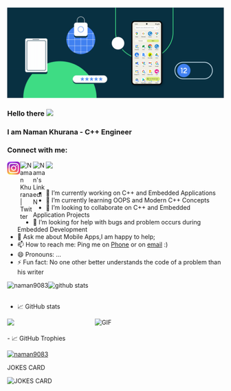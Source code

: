 ![](./banner.gif)
### Hello there <img src="https://raw.githubusercontent.com/MartinHeinz/MartinHeinz/master/wave.gif" width="30px">
### I am Naman Khurana - C++ Engineer


</p>


<h3 align="left">Connect with me:</h3>
<p align="left">
</p>


<a href="https://www.instagram.com/the__tanz/">
  <img align="left" alt="Naman's Instagram" width="30px" src="https://github.com/wle8300/instagram-logo/blob/master/logo.svg" />
</a>

<a href="https://twitter.com/Naman07679921">
  <img align="left" alt="Naman Khurana | Twitter" width="30px" src="https://encrypted-tbn0.gstatic.com/images?q=tbn:ANd9GcSHV0fglL577ptRuph3mmcKb7PYcsGFoeBYWQ&usqp=CAU" />
</a>
<a href="https://www.linkedin.com/in/naman-khurana-b016a3210/">
  <img align="left" alt="Naman's LinkedIN" width="30px" src="https://encrypted-tbn0.gstatic.com/images?q=tbn:ANd9GcTmkqqjj5uvBLKSujvi0IDIMIjJ00x0aF5isw&usqp=CAU" />
</a>

![](https://komarev.com/ghpvc/?username=naman9083&color=yellowgreen&theme=dracula)

<br />
 

- 🔭 I’m currently working on C++ and Embedded Applications
- 🌱 I’m currently learning OOPS and Modern C++ Concepts
- 👯 I’m looking to collaborate on C++ and Embedded Application Projects
- 🤔 I’m looking for help with bugs and problem occurs during Embedded Development
- 💬 Ask me about Mobile Apps,I am happy to help;
- 📫 How to reach me: Ping me on [Phone](mailto:+917017251685) or on  [email](mailto:namankhurana9083@gmail.com) :)
- 😄 Pronouns: ...
- ⚡ Fun fact: No one other better understands the code of a problem than his writer

<!--  <img align="right" alt="GIF" src="https://github.com/abhisheknaiidu/abhisheknaiidu/blob/master/code.gif?raw=true" width="300" height="220" /> -->
 
 

 
 

<!-- - 💼 any freelance work? do reach, [email](mailto:namankhurana9083@gmail.com) :) -->

<!-- Actual text -->
<div>
<img src="https://github-readme-stats.vercel.app/api?username=naman9083&theme=dracula&show_icons=true" alt="github stats"/>
<!--   ![Naman's GitHub stats](https://github-readme-stats.vercel.app/api?username=naman9083&theme=dark&show_icons=true) -->

<img align="left" src="https://github-readme-stats.vercel.app/api/top-langs?username=naman9083&theme=dracula&show_icons=true&locale=en&layout=compact" alt="naman9083" />
<!--   [![Top Langs](https://github-readme-stats.vercel.app/api/top-langs/?username=anuraghazra&layout=compact)](https://github.com/anuraghazra/github-readme-stats) -->
</div>
<br/>

- 📈 GitHub stats
<div><img src="https://github-readme-streak-stats.herokuapp.com/?user=naman9083&theme=dracula"/>
 <img align="right" alt="GIF" src="https://github.com/abhisheknaiidu/abhisheknaiidu/blob/master/code.gif?raw=true" width="300" height="200" />
  
</div>

<br/>
- 📈 GitHub Trophies

<br/>




<p align="left"> <a href="https://github.com/ryo-ma/github-profile-trophy"><img src="https://github-profile-trophy.vercel.app/?username=naman9083&theme=dracula&row=2&column=3" alt="naman9083" /></a> </p>
<p>JOKES CARD</p>

![JOKES CARD](https://readme-jokes.vercel.app/api?theme=dracula)
<!--img src="https://readme-jokes.vercel.app/api?theme=dracula" style="margin:30px;"/-->














